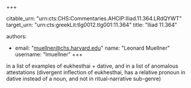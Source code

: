 +++


citable_urn: "urn:cts:CHS:Commentaries.AHCIP:Iliad.11.364.LRdQYWT"
target_urn: "urn:cts:greekLit:tlg0012.tlg001:11.364"
title: "Iliad 11.364"

authors:
- email: "muellner@chs.harvard.edu"
  name: "Leonard Muellner"
  username: "lmuellner"
+++

<p>in a list of examples of eukhesthai + dative, and in a list of anomalous attestations (divergent inflection of eukhesthai, has a relative pronoun in dative instead of a noun, and not in ritual-narrative sub-genre)</p>